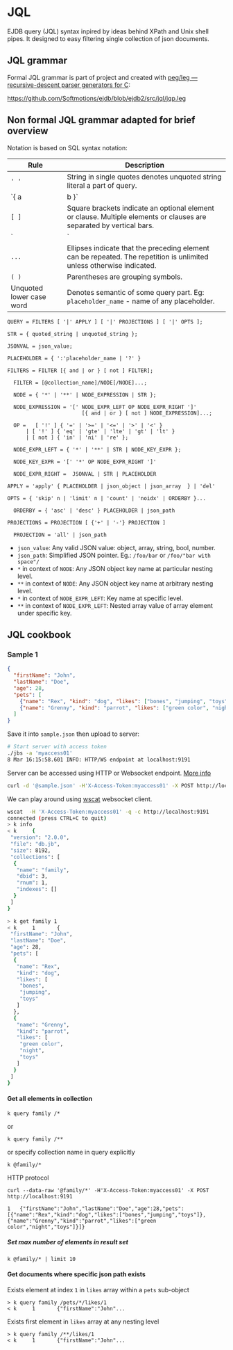 # JQL

EJDB query (JQL) syntax inpired by ideas behind XPath and Unix shell pipes.
It designed to easy filtering single collection of json documents.

## JQL grammar

Formal JQL grammar is part of project and created with
[peg/leg — recursive-descent parser generators for C](http://piumarta.com/software/peg/):

https://github.com/Softmotions/ejdb/blob/ejdb2/src/jql/jqp.leg

## Non formal JQL grammar adapted for brief overview

Notation is based on SQL syntax notation:

Rule | Description
--- | ---
`' '` | String in single quotes denotes unquoted string literal a part of query.
<nobr>`{ a | b }`</nobr> | Curly brackets enclose two or more required alternative choices, separated by vertical bars.
<nobr>`[ ]`</nobr> | Square brackets indicate an optional element or clause. Multiple elements or clauses are separated by vertical bars.
<nobr>`|`</nobr> | Vertical bars separate two or more alternative syntax elements.
<nobr>`...`</nobr> |  Ellipses indicate that the preceding element can be repeated. The repetition is unlimited unless otherwise indicated.
<nobr>`( )`</nobr> | Parentheses are grouping symbols.
Unquoted lower case word | Denotes semantic of some query part. Eg: `placeholder_name` - name of any placeholder.
```
QUERY = FILTERS [ '|' APPLY ] [ '|' PROJECTIONS ] [ '|' OPTS ];

STR = { quoted_string | unquoted_string };

JSONVAL = json_value;

PLACEHOLDER = { ':'placeholder_name | '?' }

FILTERS = FILTER [{ and | or } [ not ] FILTER];

  FILTER = [@collection_name]/NODE[/NODE]...;

  NODE = { '*' | '**' | NODE_EXPRESSION | STR };

  NODE_EXPRESSION = '[' NODE_EXPR_LEFT OP NODE_EXPR_RIGHT ']'
                        [{ and | or } [ not ] NODE_EXPRESSION]...;

  OP =   [ '!' ] { '=' | '>=' | '<=' | '>' | '<' }
      | [ '!' ] { 'eq' | 'gte' | 'lte' | 'gt' | 'lt' }
      | [ not ] { 'in' | 'ni' | 're' };

  NODE_EXPR_LEFT = { '*' | '**' | STR | NODE_KEY_EXPR };

  NODE_KEY_EXPR = '[' '*' OP NODE_EXPR_RIGHT ']'

  NODE_EXPR_RIGHT =  JSONVAL | STR | PLACEHOLDER

APPLY = 'apply' { PLACEHOLDER | json_object | json_array  } | 'del'

OPTS = { 'skip' n | 'limit' n | 'count' | 'noidx' | ORDERBY }...

  ORDERBY = { 'asc' | 'desc' } PLACEHOLDER | json_path

PROJECTIONS = PROJECTION [ {'+' | '-'} PROJECTION ]

  PROJECTION = 'all' | json_path

```

* `json_value`: Any valid JSON value: object, array, string, bool, number.
* `json_path`: Simplified JSON pointer. Eg.: `/foo/bar` or `/foo/"bar with space"/`
* `*` in context of `NODE`: Any JSON object key name at particular nesting level.
* `**` in context of `NODE`: Any JSON object key name at arbitrary nesting level.
* `*` in context of `NODE_EXPR_LEFT`: Key name at specific level.
* `**` in context of `NODE_EXPR_LEFT`: Nested array value of array element under specific key.

## JQL cookbook

### Sample 1

```json
{
  "firstName": "John",
  "lastName": "Doe",
  "age": 28,
  "pets": [
    {"name": "Rex", "kind": "dog", "likes": ["bones", "jumping", "toys"]},
    {"name": "Grenny", "kind": "parrot", "likes": ["green color", "night", "toys"]}
  ]
}
```
Save it into `sample.json` then upload to server:

```sh
# Start server with access token
./jbs -a 'myaccess01'
8 Mar 16:15:58.601 INFO: HTTP/WS endpoint at localhost:9191
```

Server can be accessed using HTTP or Websocket endpoint. [More info](../jbr/README.md)

```sh
curl -d '@sample.json' -H'X-Access-Token:myaccess01' -X POST http://localhost:9191/family
```

We can play around using [wscat](https://www.npmjs.com/package/@softmotions/wscat) websocket client.

```sh
wscat  -H 'X-Access-Token:myaccess01' -q -c http://localhost:9191
connected (press CTRL+C to quit)
> k info
< k     {
 "version": "2.0.0",
 "file": "db.jb",
 "size": 8192,
 "collections": [
  {
   "name": "family",
   "dbid": 3,
   "rnum": 1,
   "indexes": []
  }
 ]
}

> k get family 1
< k     1       {
 "firstName": "John",
 "lastName": "Doe",
 "age": 28,
 "pets": [
  {
   "name": "Rex",
   "kind": "dog",
   "likes": [
    "bones",
    "jumping",
    "toys"
   ]
  },
  {
   "name": "Grenny",
   "kind": "parrot",
   "likes": [
    "green color",
    "night",
    "toys"
   ]
  }
 ]
}
```

#### Get all elements in collection
```
k query family /*
```
or
```
k query family /**
```
or specify collection name in query explicitly
```
k @family/*
```
HTTP protocol
```
curl --data-raw '@family/*' -H'X-Access-Token:myaccess01' -X POST http://localhost:9191

1	{"firstName":"John","lastName":"Doe","age":28,"pets":[{"name":"Rex","kind":"dog","likes":["bones","jumping","toys"]},{"name":"Grenny","kind":"parrot","likes":["green color","night","toys"]}]}
```

##### Set max number of elements in result set

```
k @family/* | limit 10
```

#### Get documents where specific json path exists

Exists element at index `1` in `likes` array within a `pets` sub-object
```
> k query family /pets/*/likes/1
< k     1       {"firstName":"John"...
```

Exists first element in `likes` array at any nesting level
```
> k query family /**/likes/1
< k     1       {"firstName":"John"...
```











